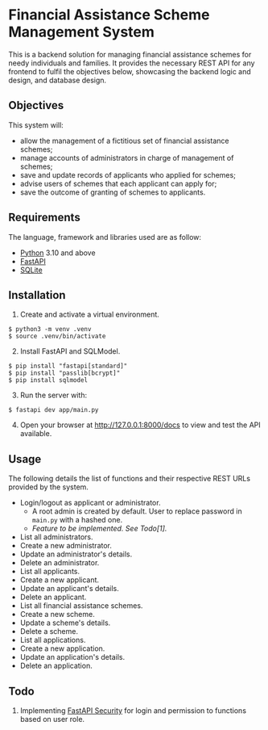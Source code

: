 # Financial Assistance Scheme Management System

This is a backend solution for managing financial assistance schemes for needy individuals and families. It provides the necessary REST API for any frontend to fulfil the objectives below, showcasing the backend logic and design, and database design.

## Objectives

This system will:

- allow the management of a fictitious set of financial assistance schemes;
- manage accounts of administrators in charge of management of schemes;
- save and update records of applicants who applied for schemes;
- advise users of schemes that each applicant can apply for;
- save the outcome of granting of schemes to applicants.

## Requirements

The language, framework and libraries used are as follow:

- [Python](https://www.python.org/) 3.10 and above
- [FastAPI](https://fastapi.tiangolo.com/)
- [SQLite](https://www.sqlite.org/)

## Installation

1. Create and activate a virtual environment.
```
$ python3 -m venv .venv
$ source .venv/bin/activate
```
2. Install FastAPI and SQLModel.
```
$ pip install "fastapi[standard]"
$ pip install "passlib[bcrypt]"
$ pip install sqlmodel
```

3. Run the server with:
```
$ fastapi dev app/main.py
```

4. Open your browser at http://127.0.0.1:8000/docs to view and test the API available.

## Usage

The following details the list of functions and their respective REST URLs provided by the system.

- Login/logout as applicant or administrator.
    - A root admin is created by default. User to replace password in `main.py` with a hashed one.
    - *Feature to be implemented. See Todo[1].*
- List all administrators.
- Create a new administrator.
- Update an administrator's details.
- Delete an administrator.
- List all applicants.
- Create a new applicant.
- Update an applicant's details.
- Delete an applicant.
- List all financial assistance schemes.
- Create a new scheme.
- Update a scheme's details.
- Delete a scheme.
- List all applications.
- Create a new application.
- Update an application's details.
- Delete an application.

## Todo

1. Implementing [FastAPI Security](https://fastapi.tiangolo.com/tutorial/security/) for login and permission to functions based on user role.
